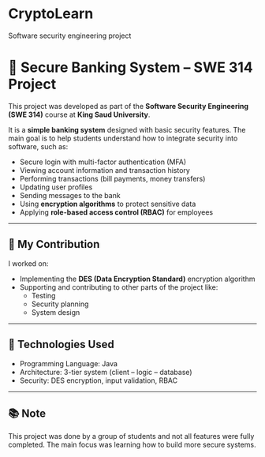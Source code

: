 # CryptoLearn
Software security engineering project

# 🔐 Secure Banking System – SWE 314 Project

This project was developed as part of the **Software Security Engineering (SWE 314)** course at **King Saud University**.

It is a **simple banking system** designed with basic security features. The main goal is to help students understand how to integrate security into software, such as:

- Secure login with multi-factor authentication (MFA)
- Viewing account information and transaction history
- Performing transactions (bill payments, money transfers)
- Updating user profiles
- Sending messages to the bank
- Using **encryption algorithms** to protect sensitive data
- Applying **role-based access control (RBAC)** for employees

---

## 🔧 My Contribution

I worked on:
- Implementing the **DES (Data Encryption Standard)** encryption algorithm
- Supporting and contributing to other parts of the project like:
  - Testing
  - Security planning
  - System design

---

## 📁 Technologies Used

- Programming Language: Java 
- Architecture: 3-tier system (client – logic – database)
- Security: DES encryption, input validation, RBAC

---

## 📚 Note

This project was done by a group of students and not all features were fully completed. The main focus was learning how to build more secure systems.


